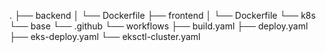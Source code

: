 .
├── backend
│   └── Dockerfile
├── frontend
│   └── Dockerfile
└── k8s
    └── base
└── .github
    └── workflows
        ├── build.yaml
        ├── deploy.yaml
        ├── eks-deploy.yaml
        └── eksctl-cluster.yaml

